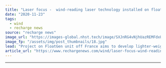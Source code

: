 ```yaml
---
title: "Laser focus -  wind-reading laser technology installed on floating turbine for first time"
date: "2020-11-23"
tags: 
  - wind
  - recharge news
source: "recharge news"
image_url: "https://images-global.nhst.tech/image/SXJnRG4vNjhUazREMFdxUUsxdUV3UHlxeVc4S1JLWERJVWhJK2FIQ0RYOD0=/nhst/binary/7718100ae6175673fceb198ac7c2313f"
image_fp: "/assets/img/post_thumbnails/18.jpg"
lead: "Project on FloatGen unit off France aims to develop lighter-weight and lower-cost floating turbine designs"
article_url: "https://www.rechargenews.com/wind/laser-focus-wind-reading-laser-technology-installed-on-floating-turbine-for-first-time/2-1-917448"
---
```


---
